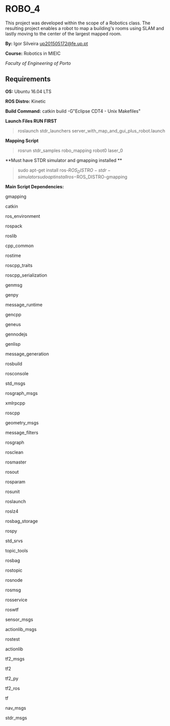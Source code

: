 # ROBO_4

This project was developed within the scope of a Robotics class.
The resulting project enables a robot to map a building's rooms using SLAM and lastly moving to the center of the largest mapped room.

**By:** Igor Silveira up201505172@fe.up.pt

**Course:** Robotics in MIEIC

*Faculty of Engineering of Porto*

## Requirements

**OS:** Ubuntu 16.04 LTS

**ROS Distro:** Kinetic

**Build Command:** catkin build -G"Eclipse CDT4 - Unix Makefiles"

**Launch Files RUN FIRST**
> roslaunch stdr_launchers server_with_map_and_gui_plus_robot.launch

**Mapping Script**
> rosrun stdr_samples robo_mapping robot0 laser_0

**Must have STDR simulator and gmapping installed **
> sudo apt-get install ros-$ROS_DISTRO-stdr-simulator
> sudo apt install ros-$ROS_DISTRO-gmapping

**Main Script Dependencies:**

gmapping 

catkin

ros_environment

rospack

roslib

cpp_common

rostime

roscpp_traits

roscpp_serialization

genmsg

genpy

message_runtime

gencpp

geneus

gennodejs

genlisp

message_generation

rosbuild

rosconsole

std_msgs

rosgraph_msgs

xmlrpcpp

roscpp

geometry_msgs

message_filters

rosgraph

rosclean

rosmaster

rosout

rosparam

rosunit

roslaunch

roslz4

rosbag_storage

rospy

std_srvs

topic_tools

rosbag

rostopic

rosnode

rosmsg

rosservice

roswtf

sensor_msgs

actionlib_msgs

rostest

actionlib

tf2_msgs

tf2

tf2_py

tf2_ros

tf

nav_msgs

stdr_msgs
